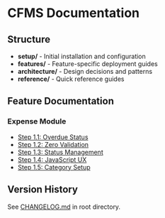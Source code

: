 # CFMS Documentation

## Structure

- **setup/** - Initial installation and configuration
- **features/** - Feature-specific deployment guides
- **architecture/** - Design decisions and patterns
- **reference/** - Quick reference guides

## Feature Documentation

### Expense Module
- [Step 1.1: Overdue Status](features/expense/step-1.1-overdue-status.md)
- [Step 1.2: Zero Validation](features/expense/step-1.2-zero-validation.md)
- [Step 1.3: Status Management](features/expense/step-1.3-status-management.md)
- [Step 1.4: JavaScript UX](features/expense/step-1.4-javascript-ux.md)
- [Step 1.5: Category Setup](features/expense/step-1.5-category-setup.md)

## Version History

See [CHANGELOG.md](../CHANGELOG.md) in root directory.
